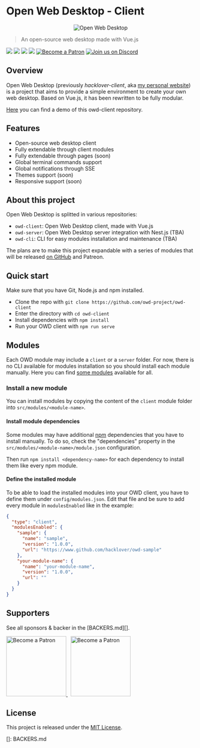 # Open Web Desktop - Client

<p align="center">
    <img src="https://i.imgur.com/Wu1wSQo.png" alt="Open Web Desktop" />
</p>

> An open-source web desktop made with Vue.js

<p>
    <a href="https://github.com/owdproject/owd-client/blob/master/LICENSE"><img src="https://img.shields.io/badge/license-MIT-green.svg" /></a>
    <a href="https://github.com/vuejs/vue"><img src="https://img.shields.io/badge/Vue.js-v2.6-4FC08D?logo=vue.js" /></a>
    <a href="https://github.com/owdproject/owd-client"><img src="https://img.shields.io/badge/owd-client-3A9CB6" /></a>
    <a href="https://github.com/topics/owd-modules"><img src="https://img.shields.io/badge/owd-modules-888" /></a>
    <a href="https://hacklover.net/patreon"><img src="https://img.shields.io/badge/become-a%20patron-orange" alt="Become a Patron" /></a>
    <a href="https://hacklover.net/discord"><img src="https://img.shields.io/discord/520023979595923476.svg?label=&logo=discord&logoColor=ffffff&color=7389D8&labelColor=6A7EC2" alt="Join us on Discord" /></a>
</p>

## Overview
Open Web Desktop (previously *hacklover-client*, aka [my personal website](https://hacklover.net))
is a project that aims to provide a simple environment to create your own web desktop. Based on Vue.js, it has been rewritten to be fully modular.

[Here]((https://owd-client.netlify.app)) you can find a demo of this owd-client repository.

## Features
- Open-source web desktop client
- Fully extendable through client modules
- Fully extendable through pages (soon)
- Global terminal commands support
- Global notifications through SSE
- Themes support (soon)
- Responsive support (soon)

## About this project
Open Web Desktop is splitted in various repositories:
- `owd-client`: Open Web Desktop client, made with Vue.js
- `owd-server`: Open Web Desktop server integration with Nest.js (TBA)
- `owd-cli`: CLI for easy modules installation and maintenance (TBA)

The plans are to make this project expandable with a series of modules
that will be released [on GitHub](https://github.com/topics/owd-modules) and Patreon.

## Quick start
Make sure that you have Git, Node.js and npm installed.

- Clone the repo with `git clone https://github.com/owd-project/owd-client`
- Enter the directory with `cd owd-client`
- Install dependencies with `npm install`
- Run your OWD client with `npm run serve`

## Modules
Each OWD module may include a `client` or a `server`
folder. For now, there is no CLI available for modules installation so you should install each module manually.
Here you can find [some modules](https://github.com/topics/owd-modules) available for all.

### Install a new module
You can install modules by copying the content of the `client` module folder into
`src/modules/<module-name>`.

#### Install module dependencies
Some modules may have additional [npm](https://www.npmjs.com) dependencies that you have to install manually.
To do so, check the "dependencies" property in the `src/modules/<module-name>/module.json` configuration.  

Then run `npm install <dependency-name>` for each dependency to install them like every npm module.

#### Define the installed module
To be able to load the installed modules into your OWD client, you have to define them under `config/modules.json`.
Edit that file and be sure to add every module in `modulesEnabled` like in the example:

```json
{
  "type": "client",
  "modulesEnabled": {
    "sample": {
      "name": "sample",
      "version": "1.0.0",
      "url": "https://www.github.com/hacklover/owd-sample"
    },
    "your-module-name": {
      "name": "your-module-name",
      "version": "1.0.0",
      "url": ""
    }
  }
}

```

## Supporters

See all sponsors & backer in the [BACKERS.md][].

<a href="https://www.patreon.com/hacklover">
    <img src="https://i.imgur.com/KODHUwR.png" width="160" alt="Become a Patron" />
</a>
&nbsp;
<a href="https://www.liberapay.com/hacklover">
    <img src="https://i.imgur.com/tGMNTUz.png" width="160" alt="Become a Patron" />
</a>

## License
This project is released under the [MIT License](LICENSE).

[]: BACKERS.md